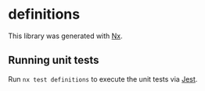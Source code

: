 # definitions

This library was generated with [Nx](https://nx.dev).

## Running unit tests

Run `nx test definitions` to execute the unit tests via [Jest](https://jestjs.io).
